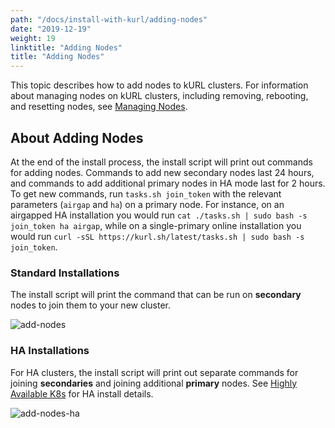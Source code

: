 ```yaml
---
path: "/docs/install-with-kurl/adding-nodes"
date: "2019-12-19"
weight: 19
linktitle: "Adding Nodes"
title: "Adding Nodes"
---
```


This topic describes how to add nodes to kURL clusters.
For information about managing nodes on kURL clusters, including removing, rebooting, and resetting nodes, see [Managing Nodes](/docs/install-with-kurl/managing-nodes).

## About Adding Nodes
At the end of the install process, the install script will print out commands for adding nodes.
Commands to add new secondary nodes last 24 hours, and commands to add additional primary nodes in HA mode last for 2 hours.
To get new commands, run `tasks.sh join_token` with the relevant parameters (`airgap` and `ha`) on a primary node.
For instance, on an airgapped HA installation you would run `cat ./tasks.sh | sudo bash -s join_token ha airgap`, while on a single-primary online installation you would run `curl -sSL https://kurl.sh/latest/tasks.sh | sudo bash -s join_token`.

### Standard Installations
The install script will print the command that can be run on **secondary** nodes to join them to your new cluster.

![add-nodes](/add-nodes.png)

### HA Installations
For HA clusters, the install script will print out separate commands for joining **secondaries** and joining additional **primary** nodes.
See [Highly Available K8s](/docs/install-with-kurl/#highly-available-k8s-ha) for HA install details.

![add-nodes-ha](/add-nodes-ha.png)
